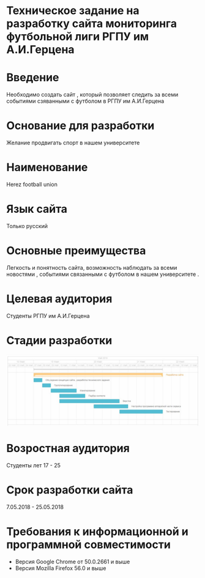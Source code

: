 # Техническое задание на разработку сайта мониторинга футбольной лиги РГПУ им А.И.Герцена #

# Введение #

Необходимо создать сайт , который позволяет следить за всеми событиями сзяванными с футболом в РГПУ им А.И.Герцена

# Основание для разработки #

Желание продвигать спорт в нашем университете 

# Наименование #

Herez football union

# Язык сайта #

Только русский

# Основные преимущества #

Легкость и понятность сайта, возможность наблюдать за всеми новостями , событиями связанными с футболом в нашем университете . 

# Целевая аудитория #

Студенты РГПУ им А.И.Герцена

# Стадии разработки #

![стадии разработки](https://github.com/ctel-prj-mng/3-tz-200218-Caribace/blob/master/QxAu1eBL0k8.jpg)

# Возростная аудитория #

Студенты лет 17 - 25

# Срок разработки сайта #

7.05.2018 - 25.05.2018

# Требования к информационной и программной совместимости #

* Версия Google Chrome от 50.0.2661 и выше 
* Версия Mozilla Firefox 56.0 и выше
